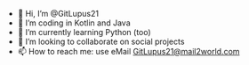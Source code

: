- 👋 Hi, I’m @GitLupus21
- 👀 I’m coding in Kotlin and Java
- 🌱 I’m currently learning Python (too)
- 💞️ I’m looking to collaborate on social projects
- 📫 How to reach me: use eMail GitLupus21@mail2world.com 

<!---
GitLupus21/GitLupus21 is a ✨ special ✨ repository because its `README.md` (this file) appears on your GitHub profile.
You can click the Preview link to take a look at your changes.
--->
